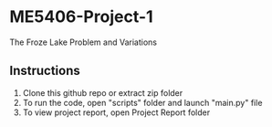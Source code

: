 # ME5406-Project-1
The Froze Lake Problem and Variations

## Instructions
1. Clone this github repo or extract zip folder
2. To run the code, open "scripts" folder and launch "main.py" file 
3. To view project report, open Project Report folder

